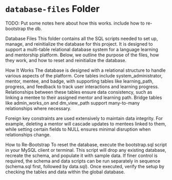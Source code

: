 # `database-files` Folder

TODO: Put some notes here about how this works.  include how to re-bootstrap the db. 

Database Files
This folder contains all the SQL scripts needed to set up, manage, and reinitialize the database for this project. It is designed to support a multi-table relational database system for a language learning and mentorship platform. Below, we outline the purpose of the files, how they work, and how to reset and reinitialize the database.

How It Works
The database is designed with a relational structure to handle various aspects of the platform. Core tables include system_administrator, mentor, mentee, and badge, with supporting tables like learning_path, progress, and feedback to track user interactions and learning progress. Relationships between these tables ensure data consistency, such as linking a mentee to their assigned mentor and learning path. Bridge tables like admin_works_on and dm_view_path support many-to-many relationships where necessary.

Foreign key constraints are used extensively to maintain data integrity. For example, deleting a mentor will cascade updates to mentees linked to them, while setting certain fields to NULL ensures minimal disruption when relationships change.

How to Re-Bootstrap
To reset the database, execute the bootstrap.sql script in your MySQL client or terminal. This script will drop any existing database, recreate the schema, and populate it with sample data. If finer control is required, the schema and data scripts can be run separately in sequence (schema.sql first, followed by data.sql). Once executed, verify the setup by checking the tables and data within the global database.

